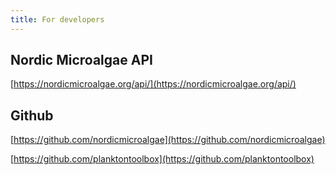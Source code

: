 ```yaml
---
title: For developers
---
```


## Nordic Microalgae API

[https://nordicmicroalgae.org/api/](https://nordicmicroalgae.org/api/)

## Github

[https://github.com/nordicmicroalgae](https://github.com/nordicmicroalgae)

[https://github.com/planktontoolbox](https://github.com/planktontoolbox)
